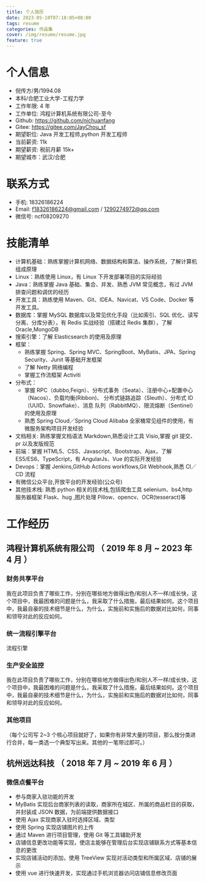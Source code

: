 ```yaml
---
title: 个人简历
date: 2023-05-10T07:18:05+08:00
tags: resume
categories: 作品集
cover: /img/resume/resume.jpg
feature: true
---
```


# 个人信息

- 倪传方/男/1994.08
- 本科/合肥工业大学-工程力学
- 工作年限: 4 年
- 工作单位: 鸿程计算机系统有限公司-至今
- Github: <https://github.com/nichuanfang>
- Gitee: <https://gitee.com/JayChou_sf>
- 期望职位: Java 开发工程师,python 开发工程师
- 当前薪资: 11k
- 期望薪资: 税前月薪 15k+
- 期望城市：武汉/合肥

# 联系方式

- 手机: 18326186224
- Email: <f18326186224@gmail.com> / <1290274972@qq.com>
- 微信号: ncf08209270

# 技能清单

- 计算机基础：熟练掌握计算机网络、数据结构和算法、操作系统，了解计算机组成原理
- Linux：熟练使用 Linux，有 Linux 下开发部署项目的实际经验
- Java：熟练掌握 Java 基础、集合、并发、熟悉 JVM 常见概念，有过 JVM 排查问题和调优的经历
- 开发工具：熟练使用 Maven、Git、IDEA、Navicat、VS Code、Docker 等开发工具。
- 数据库：掌握 MySQL 数据库以及常见优化手段（比如索引、SQL 优化、读写分离、分库分表），有 Redis 实战经验（搭建过 Redis 集群），了解 Oracle,MongoDB
- 搜索引擎：了解 Elasticsearch 的使用及原理
- 框架：
  - 熟练掌握 Spring、Spring MVC、SpringBoot、MyBatis、JPA、Spring Security、Junit 等基础开发框架
  - 了解 Netty 网络编程
  - 掌握工作流框架 Activiti
- 分布式：
  - 掌握 RPC（dubbo,Feign）、分布式事务（Seata）、注册中心+配置中心（Nacos）、负载均衡(Ribbon)、 分布式链路追踪（Sleuth）、分布式 ID（UUID、Snowflake）、消息 队列（RabbitMQ）、限流熔断（Sentinel）的使用及原理
  - 熟悉 Spring Cloud／Spring Cloud Alibaba 全家桶常见组件的使用，有微服务架构项目开发经验
- 文档相关: 熟练掌握文档语法 Markdown,熟悉设计工具 Visio,掌握 git 提交、pr 以及发版规范
- 前端：掌握 HTML5、CSS、Javascript、Bootstrap、Ajax，了解 ES5/ES6、TypeScript，有 AngularJs、Vue 的实际开发经验
- Devops：掌握 Jenkins,GitHub Actions workflows,Git Webhook,熟悉 CI／CD 流程
- 有微信公众平台,开放平台的开发经验(公众号)
- 其他技术栈: 熟悉 python 相关的技术栈,包括爬虫工具 selenium、bs4,http 服务器框架 Flask、hug ,图片处理 Pillow、opencv、OCR(tesseract)等

# 工作经历

## 鸿程计算机系统有限公司 （ 2019 年 8 月 ~ 2023 年 4 月 ）

### 财务共享平台

我在此项目负责了哪些工作，分别在哪些地方做得出色/和别人不一样/成长快，这个项目中，我最困难的问题是什么，我采取了什么措施，最后结果如何。这个项目中，我最自豪的技术细节是什么，为什么，实施前和实施后的数据对比如何，同事和领导对此的反应如何。

### 统一流程引擎平台

流程引擎

### 生产安全监控

我在此项目负责了哪些工作，分别在哪些地方做得出色/和别人不一样/成长快，这个项目中，我最困难的问题是什么，我采取了什么措施，最后结果如何。这个项目中，我最自豪的技术细节是什么，为什么，实施前和实施后的数据对比如何，同事和领导对此的反应如何。

### 其他项目

（每个公司写 2~3 个核心项目就好了，如果你有非常大量的项目，那么按分类进行合并，每一类选一个典型写出来。其他的一笔带过即可。）

## 杭州远达科技 （ 2018 年 7 月 ~ 2019 年 6 月 ）

### 微信点餐平台

- 参与商家入驻功能的开发
- MyBatis 实现后台商家列表的读取，商家所在城区、所属的商品栏目的获取，并封装成 JSON 数据，为前端提供数据接口
- 使用 Ajax 实现商家入驻时选择区域、类型
- 使用 Spring 实现店铺图片的上传
- 通过 Maven 进行项目管理，使用 Git 等工具辅助开发
- 店铺信息更改功能等实现，使店主能够在管理后台实现店铺联系方式等基本信息的更改
- 实现店铺活动的添加，使用 TreeView 实现对活动类型和所属区域、店铺的展示
- 使用 vue 进行快速开发，实现通过手机浏览器访问店铺信息修改页面
